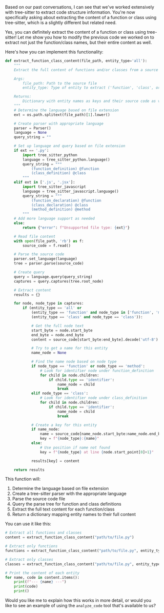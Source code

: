 Based on our past conversations, I can see that we've worked extensively with
tree-sitter to extract code structure information. You're now specifically
asking about extracting the content of a function or class using tree-sitter,
which is a slightly different but related need.

Yes, you can definitely extract the content of a function or class using
tree-sitter! Let me show you how to modify the previous code we worked on to
extract not just the function/class names, but their entire content as well.

Here's how you can implement this functionality:

```python
def extract_function_class_content(file_path, entity_type='all'):
    """
    Extract the full content of functions and/or classes from a source file using tree-sitter.

    Args:
        file_path: Path to the source file
        entity_type: Type of entity to extract ('function', 'class', or 'all')

    Returns:
        Dictionary with entity names as keys and their source code as values
    """
    # Determine the language based on file extension
    ext = os.path.splitext(file_path)[1].lower()

    # Create parser with appropriate language
    parser = Parser()
    language = None
    query_string = ""

    # Set up language and query based on file extension
    if ext == '.py':
        import tree_sitter_python
        language = tree_sitter_python.language()
        query_string = """
            (function_definition) @function
            (class_definition) @class
        """
    elif ext in ['.js', '.jsx']:
        import tree_sitter_javascript
        language = tree_sitter_javascript.language()
        query_string = """
            (function_declaration) @function
            (class_declaration) @class
            (method_definition) @method
        """
    # Add more language support as needed
    else:
        return {"error": f"Unsupported file type: {ext}"}

    # Read file content
    with open(file_path, 'rb') as f:
        source_code = f.read()

    # Parse the source code
    parser.set_language(language)
    tree = parser.parse(source_code)

    # Create query
    query = language.query(query_string)
    captures = query.captures(tree.root_node)

    # Extract content
    results = {}

    for node, node_type in captures:
        if (entity_type == 'all' or
            (entity_type == 'function' and node_type in ['function', 'method']) or
            (entity_type == 'class' and node_type == 'class')):

            # Get the full node text
            start_byte = node.start_byte
            end_byte = node.end_byte
            content = source_code[start_byte:end_byte].decode('utf-8')

            # Try to get a name for this entity
            name_node = None

            # Find the name node based on node type
            if node_type == 'function' or node_type == 'method':
                # Look for identifier node under function_definition
                for child in node.children:
                    if child.type == 'identifier':
                        name_node = child
                        break
            elif node_type == 'class':
                # Look for identifier node under class_definition
                for child in node.children:
                    if child.type == 'identifier':
                        name_node = child
                        break

            # Create a key for this entity
            if name_node:
                name = source_code[name_node.start_byte:name_node.end_byte].decode('utf-8')
                key = f"{node_type}:{name}"
            else:
                # Use position if name not found
                key = f"{node_type} at line {node.start_point[0]+1}"

            results[key] = content

    return results
```

This function will:

1. Determine the language based on file extension
2. Create a tree-sitter parser with the appropriate language
3. Parse the source code file
4. Query the parse tree for function and class definitions
5. Extract the full text content for each function/class
6. Return a dictionary mapping entity names to their full content

You can use it like this:

```python
# Extract all functions and classes
content = extract_function_class_content("path/to/file.py")

# Extract only functions
functions = extract_function_class_content("path/to/file.py", entity_type="function")

# Extract only classes
classes = extract_function_class_content("path/to/file.py", entity_type="class")

# Print the content of each entity
for name, code in content.items():
    print(f"--- {name} ---")
    print(code)
    print()
```

Would you like me to explain how this works in more detail, or would you like to
see an example of using the `analyze_code` tool that's available to us?
